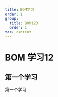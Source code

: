 ```yaml
---
title: BOM学习
order: 1
group:
  title: BOM123
  order: 1
toc: content
---
```


# BOM 学习12

## 第一个学习

第一个学习
